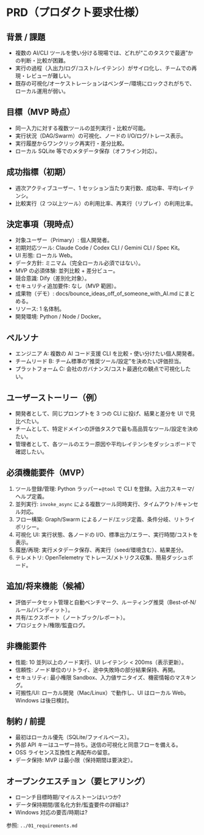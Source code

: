 # PRD（プロダクト要求仕様）

## 背景 / 課題
- 複数の AI/CLI ツールを使い分ける現場では、どれが“このタスクで最適”かの判断・比較が困難。
- 実行の過程（入出力/ログ/コスト/レイテンシ）がサイロ化し、チームでの再現・レビューが難しい。
- 既存の可視化/オーケストレーションはベンダー/環境にロックされがちで、ローカル運用が弱い。

## 目標（MVP 時点）
- 同一入力に対する複数ツールの並列実行・比較が可能。
- 実行状況（DAG/Swarm）の可視化、ノードの I/O/ログ/トレース表示。
- 実行履歴からワンクリック再実行・差分比較。
- ローカル SQLite 等でのメタデータ保存（オフライン対応）。

## 成功指標（初期）
- 週次アクティブユーザー、1 セッション当たり実行数、成功率、平均レイテンシ。
- 比較実行（2 つ以上ツール）の利用比率、再実行（リプレイ）の利用比率。

## 決定事項（現時点）
- 対象ユーザー（Primary）: 個人開発者。
- 初期対応ツール: Claude Code / Codex CLI / Gemini CLI / Spec Kit。
- UI 形態: ローカル Web。
- データ方針: ミニマム（完全ローカル必須ではない）。
- MVP の必須体験: 並列比較 + 差分ビュー。
- 競合意識: Dify（差別化対象）。
- セキュリティ追加要件: なし（MVP 範囲）。
- 成果物（デモ）: docs/bounce_ideas_off_of_someone_with_AI.md にまとめる。
- リソース: 1 名体制。
- 開発環境: Python / Node / Docker。

## ペルソナ
- エンジニア A: 複数の AI コード支援 CLI を比較・使い分けたい個人開発者。
- チームリード B: チーム標準の“推奨ツール/設定”を決めたい評価担当。
- プラットフォーム C: 会社のガバナンス/コスト最適化の観点で可視化したい。

## ユーザーストーリー（例）
- 開発者として、同じプロンプトを 3 つの CLI に投げ、結果と差分を UI で見比べたい。
- チームとして、特定ドメインの評価タスクで最も高品質なツール/設定を決めたい。
- 管理者として、各ツールのエラー原因や平均レイテンシをダッシュボードで確認したい。

## 必須機能要件（MVP）
1. ツール登録/管理: Python ラッパー+`@tool` で CLI を登録。入出力スキーマ/ヘルプ定義。
2. 並列実行: `invoke_async` による複数ツール同時実行、タイムアウト/キャンセル対応。
3. フロー構築: Graph/Swarm によるノード/エッジ定義、条件分岐、リトライポリシー。
4. 可視化 UI: 実行状態、各ノードの I/O、標準出力/エラー、実行時間/コストを表示。
5. 履歴/再現: 実行メタデータ保存、再実行（seed/環境含む）、結果差分。
6. テレメトリ: OpenTelemetry でトレース/メトリクス収集、簡易ダッシュボード。

## 追加/将来機能（候補）
- 評価データセット管理と自動ベンチマーク、ルーティング推奨（Best-of-N/ルール/バンディット）。
- 共有/エクスポート（ノートブック/レポート）。
- プロジェクト/権限/監査ログ。

## 非機能要件
- 性能: 10 並列以上のノード実行、UI レイテンシ < 200ms（表示更新）。
- 信頼性: ノード単位のリトライ、途中失敗時の部分結果保持、再開。
- セキュリティ: 最小権限 Sandbox、入力値サニタイズ、機密情報のマスキング。
- 可搬性/UI: ローカル開発（Mac/Linux）で動作し、UI はローカル Web。Windows は後日検討。

## 制約 / 前提
- 最初はローカル優先（SQLite/ファイルベース）。
- 外部 API キーはユーザー持ち。送信の可視化と同意フローを備える。
- OSS ライセンス互換性と再配布の留意。
 - データ保持: MVP は最小限（保持期間は要決定）。

## オープンクエスチョン（要ヒアリング）
- ローンチ目標時期/マイルストーンはいつか?
- データ保持期間/匿名化方針/監査要件の詳細は?
- Windows 対応の要否/時期は?

参照: `../01_requirements.md`
